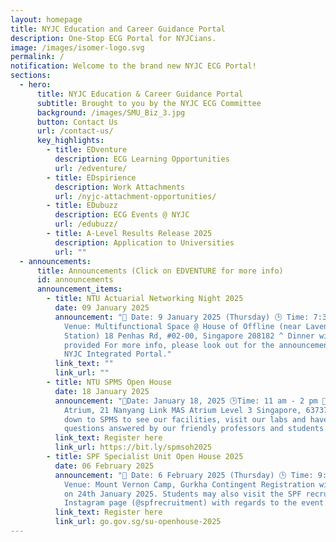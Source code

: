 ```yaml
---
layout: homepage
title: NYJC Education and Career Guidance Portal
description: One-Stop ECG Portal for NYJCians.
image: /images/isomer-logo.svg
permalink: /
notification: Welcome to the brand new NYJC ECG Portal!
sections:
  - hero:
      title: NYJC Education & Career Guidance Portal
      subtitle: Brought to you by the NYJC ECG Committee
      background: /images/SMU_Biz_3.jpg
      button: Contact Us
      url: /contact-us/
      key_highlights:
        - title: EDventure
          description: ECG Learning Opportunities
          url: /edventure/
        - title: EDspirience
          description: Work Attachments
          url: /nyjc-attachment-opportunities/
        - title: EDubuzz
          description: ECG Events @ NYJC
          url: /edubuzz/
        - title: A-Level Results Release 2025
          description: Application to Universities
          url: ""
  - announcements:
      title: Announcements (Click on EDVENTURE for more info)
      id: announcements
      announcement_items:
        - title: NTU Actuarial Networking Night 2025
          date: 09 January 2025
          announcement: "📅 Date: 9 January 2025 (Thursday) 🕒 Time: 7:30 PM – 10:00 PM 📍
            Venue: Multifunctional Space @ House of Offline (near Lavender MRT
            Station) 18 Penhas Rd, #02-00, Singapore 208182 ^ Dinner will be
            provided For more info, please look out for the announcement in the
            NYJC Integrated Portal."
          link_text: ""
          link_url: ""
        - title: NTU SPMS Open House
          date: 18 January 2025
          announcement: "📅Date: January 18, 2025 🕒Time: 11 am - 2 pm 📍Venue: SPMS
            Atrium, 21 Nanyang Link MAS Atrium Level 3 Singapore, 637371  Head
            down to SPMS to see our facilities, visit our labs and have your
            questions answered by our friendly professors and students."
          link_text: Register here
          link_url: https://bit.ly/spmsoh2025
        - title: SPF Specialist Unit Open House 2025
          date: 06 February 2025
          announcement: "📅 Date: 6 February 2025 (Thursday) 🕒 Time: 9:30 AM – 4:30 PM 📍
            Venue: Mount Vernon Camp, Gurkha Contingent Registration will close
            on 24th January 2025. Students may also visit the SPF recruitment
            Instagram page (@spfrecruitment) with regards to the event."
          link_text: Register here
          link_url: go.gov.sg/su-openhouse-2025
---
```

